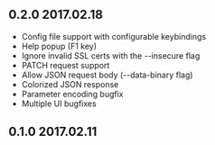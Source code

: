 ## 0.2.0 2017.02.18

- Config file support with configurable keybindings
- Help popup (F1 key)
- Ignore invalid SSL certs with the --insecure flag
- PATCH request support
- Allow JSON request body (--data-binary flag)
- Colorized JSON response
- Parameter encoding bugfix
- Multiple UI bugfixes

## 0.1.0 2017.02.11
